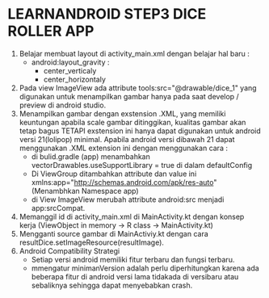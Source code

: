 # LEARNANDROID STEP3 DICE ROLLER APP
1. Belajar membuat layout di activity_main.xml dengan belajar hal baru : 
   - android:layout_gravity : 
      - center_verticaly
      - center_horizontaly
2. Pada view ImageView ada attribute tools:src="@drawable/dice_1" yang digunakan untuk menampilkan gambar hanya pada saat develop / preview di android studio.
3. Menampilkan gambar dengan exstension .XML, yang memiliki keuntungan apabila scale gambar ditinggikan, kualitas gambar akan tetap bagus
   TETAPI exstension ini hanya dapat digunakan untuk android versi 21(lolipop) minimal. Apabila android versi dibawah 21 dapat menggunakan
   .XML extension ini dengan menggunakan cara :
   - di bulid.gradle (app) menambahkan vectorDrawables.useSupportLibrary = true di dalam defaultConfig
   - Di ViewGroup ditambahkan attribute dan value ini xmlns:app="http://schemas.android.com/apk/res-auto" (Menambhkan Namespace app)
   - di View ImageView merubah attribute android:src menjadi app:srcCompat.
4. Memanggil id di activity_main.xml di MainActivity.kt dengan konsep kerja (ViewObject in memory -> R class -> MainActivity.kt)
5. Mengganti source gambar di MainActiviy.kt dengan cara resultDice.setImageResource(resultImage).
6. Android Compatibility Strategi
   - Setiap versi android memiliki fitur terbaru dan fungsi terbaru.
   - mmengatur minimanVersion adalah perlu diperhitungkan karena ada beberapa fitur di android versi lama tidakada di versibaru atau 
     sebaliknya sehingga dapat menyebabkan crash.
